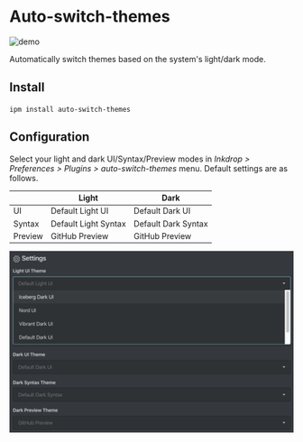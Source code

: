 # Auto-switch-themes

![demo](./img/demo.gif)

Automatically switch themes based on the system's light/dark mode.

## Install
```
ipm install auto-switch-themes
```

## Configuration
Select your light and dark UI/Syntax/Preview modes in *Inkdrop > Preferences > Plugins > auto-switch-themes* menu.
Default settings are as follows.

|         | Light                | Dark                |
| ------- | -------------------- | ------------------- |
| UI      | Default Light UI     | Default Dark UI     |
| Syntax  | Default Light Syntax | Default Dark Syntax |
| Preview | GitHub Preview       | GitHub Preview      |

![config](./img/config.png)
